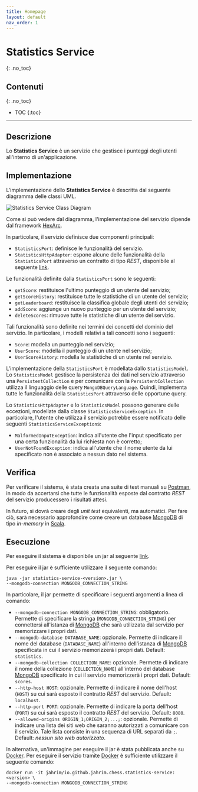 ```yaml
---
title: Homepage
layout: default
nav_order: 1
---
```


# Statistics Service
{: .no_toc}

## Contenuti
{: .no_toc}

- TOC
{:toc}

---

## Descrizione

Lo **Statistics Service** è un servizio che gestisce i punteggi degli utenti
all'interno di un'applicazione.

## Implementazione

L'implementazione dello **Statistics Service** è descritta dal seguente diagramma delle classi
UML.

![Statistics Service Class Diagram](/statistics-service/resources/images/statistics-service.png)

Come si può vedere dal diagramma, l'implementazione del servizio dipende dal framework
[HexArc](https://github.com/ldss-project/hexarc).

In particolare, il servizio definisce due componenti principali:
- `StatisticsPort`: definisce le funzionalità del servizio.
- `StatisticsHttpAdapter`: espone alcune delle funzionalità della `StatisticsPort` attraverso un
  contratto di tipo _REST_, disponibile al seguente [link](/swagger-apis/statistics-service/latest/rest).

Le funzionalità definite dalla `StatisticsPort` sono le seguenti:
- `getScore`: restituisce l'ultimo punteggio di un utente del servizio;
- `getScoreHistory`: restituisce tutte le statistiche di un utente del servizio;
- `getLeaderboard`: restituisce la classifica globale degli utenti del servizio;
- `addScore`: aggiunge un nuovo punteggio per un utente del servizio;
- `deleteScores`: rimuove tutte le statistiche di un utente del servizio.

Tali funzionalità sono definite nei termini dei concetti del dominio del servizio.
In particolare, i modelli relativi a tali concetti sono i seguenti:
- `Score`: modella un punteggio nel servizio;
- `UserScore`: modella il punteggio di un utente nel servizio;
- `UserScoreHistory`: modella le statistiche di un utente nel servizio.

L'implementazione della `StatisticsPort` è modellata dallo `StatisticsModel`.
Lo `StatisticsModel` gestisce la persistenza dei dati nel servizio attraverso una
`PersistentCollection` e per comunicare con la `PersistentCollection` utilizza il
linguaggio delle query `MongoDBQueryLanguage`. Quindi, implementa tutte le funzionalità
della `StatisticsPort` attraverso delle opportune query.

Lo `StatisticsHttpAdapter` e lo `StatisticsModel` possono generare delle eccezioni,
modellate dalla classe `StatisticsServiceException`. In particolare, l'utente che
utilizza il servizio potrebbe essere notificato delle seguenti
`StatisticsServiceException`s:
- `MalformedInputException`: indica all'utente che l'input specificato per una certa
  funzionalità da lui richiesta non è corretto;
- `UserNotFoundException`: indica all'utente che il nome utente da lui specificato non è
  associato a nessun dato nel sistema.

## Verifica

Per verificare il sistema, è stata creata una suite di test manuali su
[Postman](https://www.postman.com/), in modo da accertarsi che tutte le funzionalità
esposte dal contratto _REST_ del servizio producessero i risultati attesi.

In futuro, si dovrà creare degli _unit test_ equivalenti, ma automatici. Per fare ciò,
sarà necessario approfondire come creare un database [MongoDB](https://www.mongodb.com)
di tipo _in-memory_ in [Scala](https://scala-lang.org/).

## Esecuzione

Per eseguire il sistema è disponibile un jar al seguente
[link](https://github.com/ldss-project/statistics-service/releases).

Per eseguire il jar è sufficiente utilizzare il seguente comando:
```shell
java -jar statistics-service-<version>.jar \
--mongodb-connection MONGODB_CONNECTION_STRING
```

In particolare, il jar permette di specificare i seguenti argomenti a linea di comando:
- `--mongodb-connection MONGODB_CONNECTION_STRING`: obbligatorio. Permette di specificare
  la stringa (`MONGODB_CONNECTION_STRING`) per connettersi all'istanza di
  [MongoDB](https://www.mongodb.com) che sarà utilizzata dal servizio per memorizzare i propri
  dati.
- `--mongodb-database DATABASE_NAME`: opzionale. Permette di indicare il nome del database (`DATABASE_NAME`)
  all'interno dell'istanza di [MongoDB](https://www.mongodb.com) specificata in cui il servizio memorizzerà i
  propri dati. Default: `statistics`.
- `--mongodb-collection COLLECTION_NAME`: opzionale. Permette di indicare il nome della collezione
  (`COLLECTION_NAME`) all'interno del database [MongoDB](https://www.mongodb.com) specificato in cui il
  servizio memorizzerà i propri dati. Default: `scores`.
- `--http-host HOST`: opzionale. Permette di indicare il nome dell'host (`HOST`) su cui sarà esposto il
  contratto _REST_ del servizio. Default: `localhost`.
- `--http-port PORT`: opzionale. Permette di indicare la porta dell'host (`PORT`) su cui sarà esposto il
  contratto _REST_ del servizio. Default: `8080`.
- `--allowed-origins ORIGIN_1;ORIGIN_2;...;`: opzionale. Permette di indicare una lista dei siti web che
  saranno autorizzati a comunicare con il servizio. Tale lista consiste in una sequenza di URL separati
  da `;`. Default: _nessun sito web autorizzato_.

In alternativa, un'immagine per eseguire il jar è stata pubblicata anche su [Docker](https://www.docker.com/).
Per eseguire il servizio tramite [Docker](https://www.docker.com/) è sufficiente utilizzare il seguente comando:
```shell
docker run -it jahrim/io.github.jahrim.chess.statistics-service:<version> \
--mongodb-connection MONGODB_CONNECTION_STRING
```